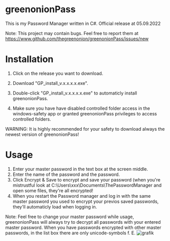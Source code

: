# greenonionPass

This is my Password Manager written in C#.
Official release at 05.09.2022

Note: This project may contain bugs. Feel free to report them at https://www.github.com/thegreenonion/greenonionPass/issues/new

# Installation
1. Click on the release you want to download.

2. Download "GP_install_v.x.x.x.x.exe".

4. Double-click "GP_install_v.x.x.x.x.exe" to automaticly install greenonionPass.

5. Make sure you have have disabled controlled folder access in the windows-safety app or granted greenonionPass privileges to access controlled folders.

WARNING: It is highly recommended for your safety to download always the newest version of greenonionPass!

# Usage

1. Enter your master password in the text box at the screen middle.
2. Enter the name of the password and the password.
3. Click Encrypt & Save to encrypt and save your password (when you're mistrustful look at C:\Users\xxx\Documents\ThePasswordManager and open some files, they're all encrypted!
4. When you restart the Password manager and log in with the same master password you used to encrypt your previos saved passwords, they'll automaticly load when logging in.

Note: Feel free to change your master password while usage, greenonionPass will always try to decrypt all passwords with your entered master password. When you have passwords encrypted with other master passwords, in the list box there are only unicode-symbols f. E. ![grafik](https://user-images.githubusercontent.com/103243402/188204735-610c3220-726a-419f-8db6-e8ce77a5ca61.png)
